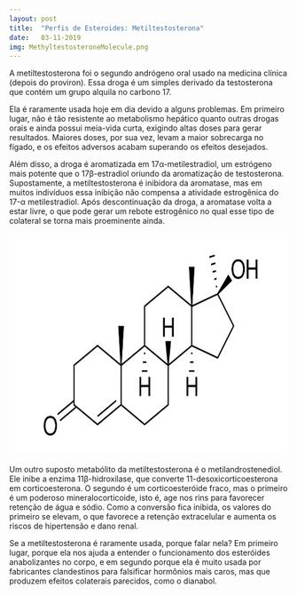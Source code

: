 ```yaml
---
layout: post
title:  "Perfis de Esteroides: Metiltestosterona"
date:   03-11-2019
img: MethyltestosteroneMolecule.png
---
```


A metiltestosterona foi o segundo andrógeno oral usado na medicina clínica (depois do
proviron). Essa droga é um simples derivado da testosterona que contém um grupo
alquila no carbono 17.

Ela é raramente usada hoje em dia devido a alguns problemas. Em primeiro lugar, 
não é tão resistente ao metabolismo hepático quanto outras drogas orais e
ainda possui meia-vida curta, exigindo altas
doses para gerar resultados. Maiores doses, por sua vez, levam a maior
sobrecarga no fígado, e os efeitos adversos acabam superando os efeitos 
desejados.

Além disso, a droga é aromatizada em 17&alpha;-metilestradiol, um estrógeno mais potente
que o 17&beta;-estradiol oriundo da aromatização de testosterona. 
Supostamente, a metiltestosterona é inibidora da aromatase, 
mas em muitos indivíduos essa inibição não compensa a atividade estrogênica do
17-&alpha; metilestradiol.
Após descontinuação da droga, a aromatase volta a estar livre, o que pode
gerar um rebote estrogênico no qual esse tipo de colateral se torna mais
proeminente ainda.

<img src="/assets/img/MethyltestosteroneMolecule.png" style="width:600px; height:400px;"/>

Um outro suposto metabólito da metiltestosterona é o
metilandrostenediol. Ele inibe a enzima 11&beta;-hidroxilase, que converte
11-desoxicorticoesterona em corticoesterona. O segundo é um corticoesteróide fraco, mas
o primeiro é um poderoso mineralocorticoide, isto é, age nos rins para favorecer retenção
de água e sódio. Como a conversão fica inibida, os valores do primeiro se elevam,
o que favorece a retenção extracelular e aumenta os riscos de hipertensão e dano renal.

Se a metiltestosterona é raramente usada, porque falar nela? Em primeiro lugar,
porque ela nos ajuda a entender o funcionamento dos esteróides anabolizantes no corpo,
e em segundo porque ela é muito usada por fabricantes clandestinos para 
falsificar hormônios mais caros, mas que produzem efeitos colaterais parecidos, 
como o dianabol.